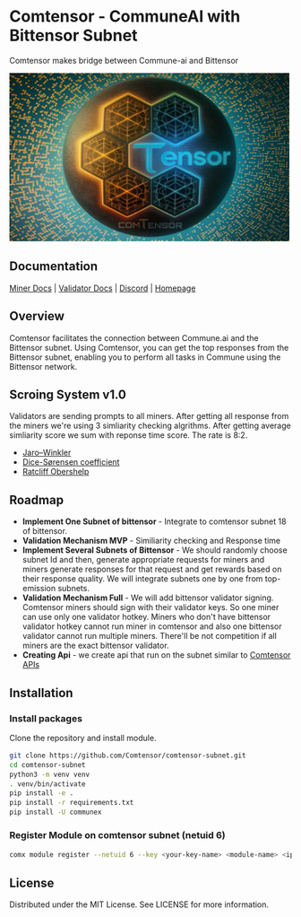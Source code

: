 # Comtensor - CommuneAI with Bittensor Subnet

Comtensor makes bridge between Commune-ai and Bittensor

<img src="docs/images/back.jpg" alt="back" width="500" height="300">

## Documentation

[Miner Docs](docs/miners.md) | [Validator Docs](docs/validators.md) | [Discord](https://discord.com) | [Homepage](https://comtensor.io/)

## Overview

Comtensor facilitates the connection between Commune.ai and the Bittensor subnet. Using Comtensor, you can get the top responses from the Bittensor subnet, enabling you to perform all tasks in Commune using the Bittensor network.

## Scroing System v1.0
Validators are sending prompts to all miners. After getting all response from the miners we're using 3 simliarity checking algrithms.
After getting average simliarity score we sum with reponse time score. The rate is 8:2.
* [Jaro–Winkler](https://en.wikipedia.org/wiki/Jaro%E2%80%93Winkler_distance)
* [Dice-Sørensen coefficient](https://en.wikipedia.org/wiki/Dice-S%C3%B8rensen_coefficient)
* [Ratcliff Obershelp](https://en.wikipedia.org/wiki/Gestalt_pattern_matching)

## Roadmap
* **Implement One Subnet of bittensor** - Integrate to comtensor subnet 18 of bittensor.
* **Validation Mechanism MVP** - Similiarity checking and Response time
* **Implement Several Subnets of Bittensor** - We should randomly choose subnet Id and then, generate appropriate requests for miners and miners generate responses for that request and get rewards based on their response quality. We will integrate subnets one by one from top-emission subnets.
* **Validation Mechanism Full** - We will add bittensor validator signing. Comtensor miners should sign with their validator keys. So one miner can use only one validator hotkey. Miners who don't have bittensor validator hotkey cannot run miner in comtensor and also one bittensor validator cannot run multiple miners. There'll be not competition if all miners are the exact bittensor validator.
* **Creating Api** - we create api that run on the subnet similar to [Comtensor APIs](https://api.comtensor.io)

## Installation

### Install packages

Clone the repository and install module.
```sh
git clone https://github.com/Comtensor/comtensor-subnet.git
cd comtensor-subnet
python3 -m venv venv
. venv/bin/activate
pip install -e .
pip install -r requirements.txt
pip install -U communex
```

### Register Module on comtensor subnet (netuid 6)
```sh
comx module register --netuid 6 --key <your-key-name> <module-name> <ip> <port>
```

## License
Distributed under the MIT License. See LICENSE for more information.